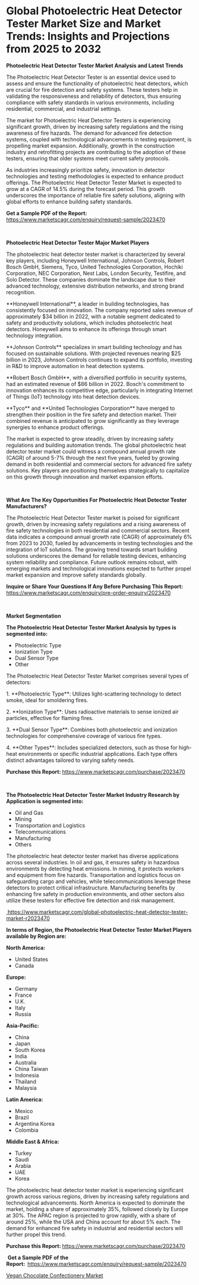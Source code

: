 <p><h1>Global Photoelectric Heat Detector Tester Market Size and Market Trends: Insights and Projections from 2025 to 2032</h1></p><p><strong>Photoelectric Heat Detector Tester Market Analysis and Latest Trends</strong></p>
<p><p>The Photoelectric Heat Detector Tester is an essential device used to assess and ensure the functionality of photoelectric heat detectors, which are crucial for fire detection and safety systems. These testers help in validating the responsiveness and reliability of detectors, thus ensuring compliance with safety standards in various environments, including residential, commercial, and industrial settings.</p><p>The market for Photoelectric Heat Detector Testers is experiencing significant growth, driven by increasing safety regulations and the rising awareness of fire hazards. The demand for advanced fire detection systems, coupled with technological advancements in testing equipment, is propelling market expansion. Additionally, growth in the construction industry and retrofitting projects are contributing to the adoption of these testers, ensuring that older systems meet current safety protocols.</p><p>As industries increasingly prioritize safety, innovation in detector technologies and testing methodologies is expected to enhance product offerings. The Photoelectric Heat Detector Tester Market is expected to grow at a CAGR of 14.5% during the forecast period. This growth underscores the importance of reliable fire safety solutions, aligning with global efforts to enhance building safety standards.</p></p>
<p><strong>Get a Sample PDF of the Report:&nbsp;</strong> <a href="https://www.marketscagr.com/enquiry/request-sample/2023470?utm_campaign=3263&utm_medium=2&utm_source=Github&utm_content=ia&utm_term=29032025&utm_id=photoelectric-heat-detector-tester">https://www.marketscagr.com/enquiry/request-sample/2023470</a></p>
<p>&nbsp;</p>
<p><strong>Photoelectric Heat Detector Tester Major Market Players</strong></p>
<p><p>The photoelectric heat detector tester market is characterized by several key players, including Honeywell International, Johnson Controls, Robert Bosch GmbH, Siemens, Tyco, United Technologies Corporation, Hochiki Corporation, NEC Corporation, Nest Labs, London Security, Testifire, and Solo Detector. These companies dominate the landscape due to their advanced technology, extensive distribution networks, and strong brand recognition.</p><p>**Honeywell International**, a leader in building technologies, has consistently focused on innovation. The company reported sales revenue of approximately $34 billion in 2022, with a notable segment dedicated to safety and productivity solutions, which includes photoelectric heat detectors. Honeywell aims to enhance its offerings through smart technology integration.</p><p>**Johnson Controls** specializes in smart building technology and has focused on sustainable solutions. With projected revenues nearing $25 billion in 2023, Johnson Controls continues to expand its portfolio, investing in R&D to improve automation in heat detection systems.</p><p>**Robert Bosch GmbH**, with a diversified portfolio in security systems, had an estimated revenue of $86 billion in 2022. Bosch's commitment to innovation enhances its competitive edge, particularly in integrating Internet of Things (IoT) technology into heat detection devices.</p><p>**Tyco** and **United Technologies Corporation** have merged to strengthen their position in the fire safety and detection market. Their combined revenue is anticipated to grow significantly as they leverage synergies to enhance product offerings.</p><p>The market is expected to grow steadily, driven by increasing safety regulations and building automation trends. The global photoelectric heat detector tester market could witness a compound annual growth rate (CAGR) of around 5-7% through the next five years, fueled by growing demand in both residential and commercial sectors for advanced fire safety solutions. Key players are positioning themselves strategically to capitalize on this growth through innovation and market expansion efforts.</p></p>
<p>&nbsp;</p>
<p><strong>What Are The Key Opportunities For Photoelectric Heat Detector Tester Manufacturers?</strong></p>
<p><p>The Photoelectric Heat Detector Tester market is poised for significant growth, driven by increasing safety regulations and a rising awareness of fire safety technologies in both residential and commercial sectors. Recent data indicates a compound annual growth rate (CAGR) of approximately 6% from 2023 to 2030, fueled by advancements in testing technologies and the integration of IoT solutions. The growing trend towards smart building solutions underscores the demand for reliable testing devices, enhancing system reliability and compliance. Future outlook remains robust, with emerging markets and technological innovations expected to further propel market expansion and improve safety standards globally.</p></p>
<p><strong>Inquire or Share Your Questions If Any Before Purchasing This Report:</strong> <a href="https://www.marketscagr.com/enquiry/pre-order-enquiry/2023470?utm_campaign=3263&utm_medium=2&utm_source=Github&utm_content=ia&utm_term=29032025&utm_id=photoelectric-heat-detector-tester">https://www.marketscagr.com/enquiry/pre-order-enquiry/2023470</a></p>
<p>&nbsp;</p>
<p><strong>Market Segmentation</strong></p>
<p><strong>The Photoelectric Heat Detector Tester Market Analysis by types is segmented into:</strong></p>
<p><ul><li>Photoelectric Type</li><li>Ionization Type</li><li>Dual Sensor Type</li><li>Other</li></ul></p>
<p><p>The Photoelectric Heat Detector Tester Market comprises several types of detectors: </p><p>1. **Photoelectric Type**: Utilizes light-scattering technology to detect smoke, ideal for smoldering fires. </p><p>2. **Ionization Type**: Uses radioactive materials to sense ionized air particles, effective for flaming fires.</p><p>3. **Dual Sensor Type**: Combines both photoelectric and ionization technologies for comprehensive coverage of various fire types.</p><p>4. **Other Types**: Includes specialized detectors, such as those for high-heat environments or specific industrial applications. Each type offers distinct advantages tailored to varying safety needs.</p></p>
<p><strong>Purchase this Report:&nbsp;</strong><a href="https://www.marketscagr.com/purchase/2023470?utm_campaign=3263&utm_medium=2&utm_source=Github&utm_content=ia&utm_term=29032025&utm_id=photoelectric-heat-detector-tester">https://www.marketscagr.com/purchase/2023470</a></p>
<p>&nbsp;</p>
<p><strong>The Photoelectric Heat Detector Tester Market Industry Research by Application is segmented into:</strong></p>
<p><ul><li>Oil and Gas</li><li>Mining</li><li>Transportation and Logistics</li><li>Telecommunications</li><li>Manufacturing</li><li>Others</li></ul></p>
<p><p>The photoelectric heat detector tester market has diverse applications across several industries. In oil and gas, it ensures safety in hazardous environments by detecting heat emissions. In mining, it protects workers and equipment from fire hazards. Transportation and logistics focus on safeguarding cargo and vehicles, while telecommunications leverage these detectors to protect critical infrastructure. Manufacturing benefits by enhancing fire safety in production environments, and other sectors also utilize these testers for effective fire detection and risk management.</p></p>
<p><a href="https://www.marketscagr.com/global-photoelectric-heat-detector-tester-market-r2023470?utm_campaign=3263&utm_medium=2&utm_source=Github&utm_content=ia&utm_term=29032025&utm_id=photoelectric-heat-detector-tester">&nbsp;https://www.marketscagr.com/global-photoelectric-heat-detector-tester-market-r2023470</a></p>
<p><strong>In terms of Region, the Photoelectric Heat Detector Tester Market Players available by Region are:</strong></p>
<p>
    <p> <strong> North America: </strong>
        <ul>
            <li>United States</li>
            <li>Canada</li>
        </ul>
        </p> 
    <p> <strong> Europe: </strong>
        <ul>
            <li>Germany</li>
            <li>France</li>
            <li>U.K.</li>
            <li>Italy</li>
            <li>Russia</li>
        </ul>
        </p> 
    <p> <strong> Asia-Pacific: </strong>
        <ul>
            <li>China</li>
            <li>Japan</li>
            <li>South Korea</li>
            <li>India</li>
            <li>Australia</li>
            <li>China Taiwan</li>
            <li>Indonesia</li>
            <li>Thailand</li>
            <li>Malaysia</li>
        </ul>
        </p> 
    <p> <strong> Latin America: </strong>
        <ul>
            <li>Mexico</li>
            <li>Brazil</li>
            <li>Argentina Korea</li>
            <li>Colombia</li>
        </ul>
        </p> 
    <p> <strong> Middle East & Africa: </strong>
        <ul>
            <li>Turkey</li>
            <li>Saudi</li>
            <li>Arabia</li>
            <li>UAE</li>
            <li>Korea</li>
        </ul>
    </p>
    </p>
<p><p>The photoelectric heat detector tester market is experiencing significant growth across various regions, driven by increasing safety regulations and technological advancements. North America is expected to dominate the market, holding a share of approximately 35%, followed closely by Europe at 30%. The APAC region is projected to grow rapidly, with a share of around 25%, while the USA and China account for about 5% each. The demand for enhanced fire safety in industrial and residential sectors will further propel this trend.</p></p>
<p><strong>Purchase this Report: </strong><a href="https://www.marketscagr.com/purchase/2023470?utm_campaign=3263&utm_medium=2&utm_source=Github&utm_content=ia&utm_term=29032025&utm_id=photoelectric-heat-detector-tester">https://www.marketscagr.com/purchase/2023470</a></p>
<p>&nbsp;<strong>Get a Sample PDF of the Report:&nbsp;&nbsp;</strong><a href="https://www.marketscagr.com/enquiry/request-sample/2023470?utm_campaign=3263&utm_medium=2&utm_source=Github&utm_content=ia&utm_term=29032025&utm_id=photoelectric-heat-detector-tester">https://www.marketscagr.com/enquiry/request-sample/2023470</a></p>
<p><strong></strong></p>
<p><p><a href="https://github.com/celpabembes/Market-Research-Report-List-1/blob/main/vegan-chocolate-confectionery-market.md?utm_campaign=3263&utm_medium=2&utm_source=Github&utm_content=ia&utm_term=29032025&utm_id=photoelectric-heat-detector-tester">Vegan Chocolate Confectionery Market</a></p></p>